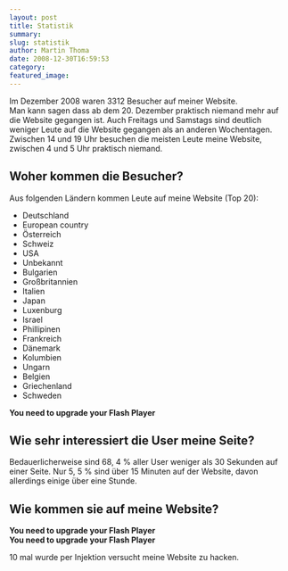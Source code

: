 ```yaml
---
layout: post
title: Statistik
summary:
slug: statistik
author: Martin Thoma
date: 2008-12-30T16:59:53
category:
featured_image:
---
```

<p>Im Dezember 2008 waren 3312 Besucher auf meiner Website.<br/>
Man kann sagen dass ab dem 20. Dezember praktisch niemand mehr auf die Website gegangen ist. Auch Freitags und Samstags sind deutlich weniger Leute auf die Website gegangen als an anderen Wochentagen. Zwischen 14 und 19 Uhr besuchen die meisten Leute meine Website, zwischen 4 und 5 Uhr praktisch niemand.</p>
<h2>Woher kommen die Besucher?</h2>
<p>Aus folgenden Ländern kommen Leute auf meine Website (Top 20):</p>
<ul>
    <li>Deutschland</li>
    <li>European country</li>
    <li>Österreich</li>
    <li>Schweiz</li>
    <li>USA</li>
    <li>Unbekannt</li>
    <li>Bulgarien</li>
    <li>Großbritannien</li>
    <li>Italien</li>
    <li>Japan</li>
    <li>Luxenburg</li>
    <li>Israel</li>
    <li>Phillipinen</li>
    <li>Frankreich</li>
    <li>Dänemark</li>
    <li>Kolumbien</li>
    <li>Ungarn</li>
    <li>Belgien</li>
    <li>Griechenland</li>
    <li>Schweden</li>
</ul>

<script type="text/javascript" src="ampie/swfobject.js"></script><div id="flashcontent"><strong>You need to upgrade your Flash Player</strong></div><script type="text/javascript">var so = new SWFObject("ampie/ampie.swf", "ampie", "520", "400", "8", "#FFFFFF"); so.addVariable("path", "ampie/"); so.addVariable("settings_file", encodeURIComponent("ampie/ampie_settings.xml")); so.addVariable("data_file", encodeURIComponent("ampie/ampie_data.xml")); so.write("flashcontent");</script><h2>Wie sehr interessiert die User meine Seite?</h2>
<p>Bedauerlicherweise sind 68, 4 % aller User weniger als 30 Sekunden auf einer Seite. Nur 5, 5 % sind über 15 Minuten auf der Website, davon allerdings einige über eine Stunde.</p>
<h2>Wie kommen sie auf meine Website?</h2>
<script type="text/javascript" src="ampie/swfobject.js"></script><div id="flashcontent"><strong>You need to upgrade your Flash Player</strong></div><script type="text/javascript"> var so = new SWFObject("ampie/ampie.swf", "ampie", "520", "400", "8", "#FFFFFF"); so.addVariable("path", "ampie/"); so.addVariable("settings_file", encodeURIComponent("ampie/ampie_settings.xml")); so.addVariable("data_file", encodeURIComponent("ampie/ampie_data2.xml")); so.write("flashcontent");</script><script type="text/javascript" src="ampie/swfobject.js"></script><div id="flashcontent"><strong>You need to upgrade your Flash Player</strong></div><script type="text/javascript"> var so = new SWFObject("ampie/ampie.swf", "ampie", "520", "400", "8", "#FFFFFF"); so.addVariable("path", "ampie/"); so.addVariable("settings_file", encodeURIComponent("ampie/ampie_settings.xml")); so.addVariable("data_file", encodeURIComponent("ampie/ampie_data3.xml")); so.write("flashcontent"); </script>

<p>10 mal wurde per Injektion versucht meine Website zu hacken.</p>
